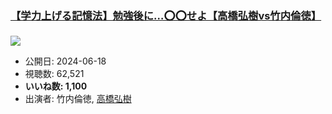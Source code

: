 ### [【学力上げる記憶法】勉強後に…⭕️⭕️せよ【高橋弘樹vs竹内倫徳】](https://www.youtube.com/watch?v=VSul7zoU_mo)
[![](https://img.youtube.com/vi/VSul7zoU_mo/sddefault.jpg)](https://www.youtube.com/watch?v=VSul7zoU_mo)
-   公開日: 2024-06-18
-   視聴数: 62,521
-   **いいね数: 1,100**
-   出演者: 竹内倫徳, [高橋弘樹](/rehacq_fan/people/高橋弘樹 "wikilink")
